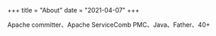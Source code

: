 +++
title = "About"
date = "2021-04-07"
+++

Apache committer、Apache ServiceComb PMC、Java、Father、40+